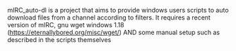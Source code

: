 mIRC_auto-dl is a project that aims to provide windows users scripts to auto download files from a channel according to filters. It requires a recent version of mIRC, gnu wget windows 1.18 (https://eternallybored.org/misc/wget/) AND some manual setup such as described in the scripts themselves
